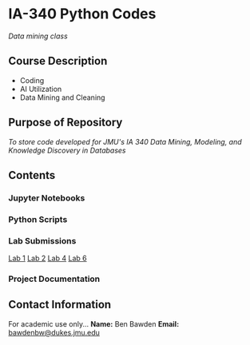 # IA-340 Python Codes
*Data mining class*
## Course Description
- Coding
- AI Utilization
- Data Mining and Cleaning
## Purpose of Repository
*To store code developed for JMU's IA 340 Data Mining, Modeling, and Knowledge Discovery in Databases*

## Contents
### Jupyter Notebooks
### Python Scripts
### Lab Submissions
[Lab 1](https://github.com/bwbawden/IA-340/blob/a70eccd2fecab1870a0f421ee8205b0203d67e91/lab1.ipynb)
[Lab 2](https://github.com/bwbawden/IA-340/blob/63c963fb37c6f54592dd993993f31ba1703ba746/Lab_2.0.ipynb)
[Lab 4](https://github.com/bwbawden/IA-340/blob/56ecc1feb197d63f6d2239f85be1eb463d84bdc7/Collect_Census_Data.ipynb)
[Lab 6](https://github.com/bwbawden/IA-340/blob/7d3121e9acb4b0ed1ff02fe70695bdb857b8518a/lab6%20Bawden.ipynb)
### Project Documentation

## Contact Information
For academic use only...
**Name:** Ben Bawden
**Email:** bawdenbw@dukes.jmu.edu
